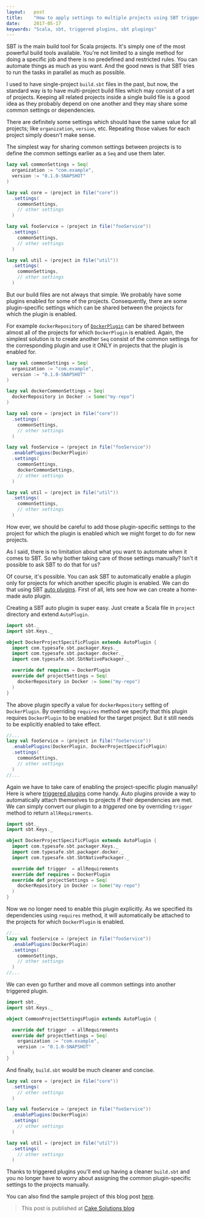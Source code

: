 ```yaml
---
layout:   post
title:    "How to apply settings to multiple projects using SBT triggered plugins"
date:     2017-05-17
keywords: "Scala, sbt, triggered plugins, sbt plugings"
---
```


SBT is the main build tool for Scala projects. It's simply one of the most powerful build tools available. You're not limited to a single method for doing a specific job and there is no predefined and restricted rules. You can automate things as much as you want. And the good news is that SBT tries to run the tasks in parallel as much as possible.

<!--more-->

I used to have single-project `build.sbt` files in the past, but now, the standard way is to have multi-project build files which may consist of a set of projects. Keeping all related projects inside a single build file is a good idea as they probably depend on one another and they may share some common settings or dependencies.

There are definitely some settings which should have the same value for all projects; like `organization`, `version`, etc. Repeating those values for each project simply doesn't make sense.

The simplest way for sharing common settings between projects is to define the common settings earlier as a `Seq` and use them later.

```sbt
lazy val commonSettings = Seq(
  organization := "com.example",
  version := "0.1.0-SNAPSHOT"
)

lazy val core = (project in file("core"))
  .settings(
    commonSettings,
    // other settings
  )

lazy val fooService = (project in file("fooService"))
  .settings(
    commonSettings,
    // other settings
  )

lazy val util = (project in file("util"))
  .settings(
    commonSettings,
    // other settings
  )
```

But our build files are not always that simple. We probably have some plugins enabled for some of the projects. Consequently, there are some plugin-specific settings which can be shared between the projects for which the plugin is enabled.

For example `dockerRepository` of [`DockerPlugin`](http://www.scala-sbt.org/sbt-native-packager/formats/docker.html) can be shared between almost all of the projects for which `DockerPlugin` is enabled. Again, the simplest solution is to create another `Seq` consist of the common settings for the corresponding plugin and use it ONLY in projects that the plugin is enabled for.

```sbt
lazy val commonSettings = Seq(
  organization := "com.example",
  version := "0.1.0-SNAPSHOT"
)

lazy val dockerCommonSettings = Seq(
  dockerRepository in Docker := Some("my-repo")
)

lazy val core = (project in file("core"))
  .settings(
    commonSettings,
    // other settings
  )

lazy val fooService = (project in file("fooService"))
  .enablePlugins(DockerPlugin)
  .settings(
    commonSettings,
    dockerCommonSettings,
    // other settings
  )

lazy val util = (project in file("util"))
  .settings(
    commonSettings,
    // other settings
  )
```

How ever, we should be careful to add those plugin-specific settings to the project for which the plugin is enabled which we might forget to do for new projects.

As I said, there is no limitation about what you want to automate when it comes to SBT. So why bother taking care of those settings manually? Isn't it possible to ask SBT to do that for us?

Of course, it's possible. You can ask SBT to automatically enable a plugin only for projects for which another specific plugin is enabled. We can do that using SBT [auto plugins](http://www.scala-sbt.org/0.13/docs/Plugins.html#Using+an+auto+plugin). First of all, lets see how we can create a home-made auto plugin.

Creating a SBT auto plugin is super easy. Just create a Scala file in `project` directory and extend `AutoPlugin`.

```scala
import sbt._
import sbt.Keys._

object DockerProjectSpecificPlugin extends AutoPlugin {
  import com.typesafe.sbt.packager.Keys._
  import com.typesafe.sbt.packager.docker._
  import com.typesafe.sbt.SbtNativePackager._

  override def requires = DockerPlugin
  override def projectSettings = Seq(
    dockerRepository in Docker := Some("my-repo")
  )
}
```

The above plugin specify a value for `dockerRepository` setting of `DockerPlugin`. By overriding `requires` method we specify that this plugin requires `DockerPlugin` to be enabled for the target project. But it still needs to be explicitly enabled to take effect.

```sbt
//...
lazy val fooService = (project in file("fooService"))
  .enablePlugins(DockerPlugin, DockerProjectSpecificPlugin)
  .settings(
    commonSettings,
    // other settings
  )
//...
```

Again we have to take care of enabling the project-specific plugin manually! Here is where [triggered plugins](http://www.scala-sbt.org/0.13/docs/Plugins.html#Root+plugins+and+triggered+plugins) come handy. Auto plugins provide a way to automatically attach themselves to projects if their dependencies are met. We can simply convert our plugin to a *triggered* one by overriding `trigger` method to return `allRequirements`.

```scala
import sbt._
import sbt.Keys._

object DockerProjectSpecificPlugin extends AutoPlugin {
  import com.typesafe.sbt.packager.Keys._
  import com.typesafe.sbt.packager.docker._
  import com.typesafe.sbt.SbtNativePackager._

  override def trigger  = allRequirements
  override def requires = DockerPlugin
  override def projectSettings = Seq(
    dockerRepository in Docker := Some("my-repo")
  )
}
```

Now we no longer need to enable this plugin explicitly. As we specified its dependencies using `requires` method, it will automatically be attached to the projects for which `DockerPlugin` is enabled.

```sbt
//...
lazy val fooService = (project in file("fooService"))
  .enablePlugins(DockerPlugin)
  .settings(
    commonSettings,
    // other settings
  )
//...
```

We can even go further and move all common settings into another triggered plugin.

```scala
import sbt._
import sbt.Keys._

object CommonProjectSettingsPlugin extends AutoPlugin {

  override def trigger  = allRequirements
  override def projectSettings = Seq(
    organization := "com.example",
    version := "0.1.0-SNAPSHOT"
  )
}  
```

And finally, `build.sbt` would be much cleaner and concise.

```sbt
lazy val core = (project in file("core"))
  .settings(
    // other settings
  )

lazy val fooService = (project in file("fooService"))
  .enablePlugins(DockerPlugin)
  .settings(
    // other settings
  )

lazy val util = (project in file("util"))
  .settings(
    // other settings
  )
```

Thanks to triggered plugins you'll end up having a cleaner `build.sbt` and you no longer have to worry about assigning the common plugin-specific settings to the projects manually.

You can also find the sample project of this blog post [here](https://github.com/amirkarimi/cake-blog-posts/tree/master/01-apply-settings-using-sbt-auto-plugin/sample).

> This post is published at [Cake Solutions blog](https://www.cakesolutions.net/teamblogs/applying-settings-to-multiple-projects-using-sbt-triggered-plugins)